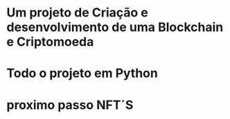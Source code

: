 # Um projeto de Criação e desenvolvimento de uma Blockchain e Criptomoeda

# Todo o projeto em Python 

# proximo passo NFT´S 
